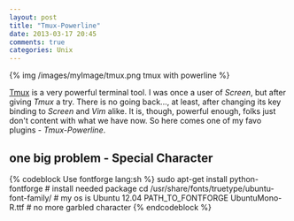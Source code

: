 ```yaml
---
layout: post
title: "Tmux-Powerline"
date: 2013-03-17 20:45
comments: true
categories: Unix
---
```

{% img /images/myImage/tmux.png tmux with powerline %}

[Tmux](http://tmux.sourceforge.net/) is a very powerful terminal tool.
I was once a user of *Screen*,
but after giving *Tmux* a try. There is no going back..., at least,
after changing its key binding to *Screen* and *Vim* alike.
It is, though, powerful enough, folks just don't content with what we have now.
So here comes one of my favo plugins - *Tmux-Powerline*.

one big problem - **Special Character**
---

{% codeblock Use fontforge lang:sh %}
sudo apt-get install python-fontforge             # install needed package
cd /usr/share/fonts/truetype/ubuntu-font-family/  # my os is Ubuntu 12.04
PATH_TO_FONTFORGE UbuntuMono-R.ttf                # no more garbled character
{% endcodeblock %}


